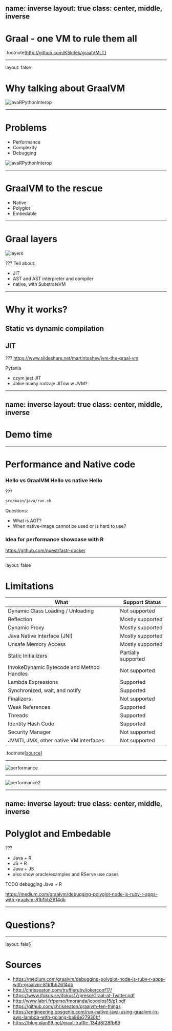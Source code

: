 name: inverse
layout: true
class: center, middle, inverse
---
# Graal - one VM to rule them all

.footnote[http://github.com/KSkitek/graalVMLT]

---
layout: false
# Why talking about GraalVM

![javaRPythonInterop](javaRPythonInterop.png)

---
# Problems

* Performance
* Complexity
* Debugging

![javaRPythonInterop](javaRPythonInterop.png)

---
# GraalVM to the rescue

* Native
* Polyglot
* Embedable

---
# Graal layers

![layers](layers.png)

???
Tell about:
* JIT
* AST and AST interpreter and compiler
* native, with SubstrateVM

---
# Why it works?

## Static vs dynamic compilation
## JIT

???
https://www.slideshare.net/martintoshev/jvm-the-graal-vm

Pytania
* czym jest JIT
* Jakie mamy rodzaje JITów w JVM?

---
name: inverse
layout: true
class: center, middle, inverse
---

# Demo time

---
# Performance and Native code

### Hello vs GraalVM Hello vs native Hello

???
```bash
src/main/java/run.sh
```

Questions:
* What is AOT?
* When native-image cannot be used or is hard to use?

### Idea for performance showcase with R
https://github.com/nuest/fastr-docker

---
layout: false
# Limitations

| What | Support Status|
| ---------- | ----------|
| Dynamic Class Loading / Unloading | Not supported|
| Reflection | Mostly supported|
| Dynamic Proxy | Mostly supported|
| Java Native Interface (JNI) | Mostly supported|
| Unsafe Memory Access | Mostly supported |
| Static Initializers | Partially supported|
| InvokeDynamic Bytecode and Method Handles | Not supported|
| Lambda Expressions | Supported|
| Synchronized, wait, and notify | Supported|
| Finalizers | Not supported|
| Weak References | Supported|
| Threads | Supported|
| Identity Hash Code | Supported|
| Security Manager | Not supported|
| JVMTI, JMX, other native VM interfaces | Not supported|

.footnote[[source](https://github.com/oracle/graal/blob/master/substratevm/LIMITATIONS.md)]

---

![performance](performance.png)

---

![performance2](performance2.png)

---
name: inverse
layout: true
class: center, middle, inverse
---
# Polyglot and Embedable

???

* Java + R
* JS + R
* Java + JS
* also show oracle/examples and RServe use cases

TODO debugging Java + R

https://medium.com/graalvm/debugging-polyglot-node-js-ruby-r-apps-with-graalvm-81b1bb2614db

---
# Questions?

---
layout: fals§
# Sources

* https://medium.com/graalvm/debugging-polyglot-node-js-ruby-r-apps-with-graalvm-81b1bb2614db
* http://chrisseaton.com/truffleruby/jokerconf17/
* https://www.jfokus.se/jfokus17/preso/Graal-at-Twitter.pdf
* http://www.labri.fr/perso/fmoranda/icooolps15/p1.pdf
* https://github.com/chrisseaton/graalvm-ten-things
* https://engineering.opsgenie.com/run-native-java-using-graalvm-in-aws-lambda-with-golang-ba86e27930bf
* https://blog.plan99.net/graal-truffle-134d8f28fb69
